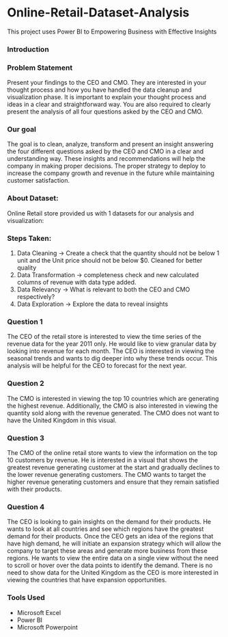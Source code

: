 # Online-Retail-Dataset-Analysis
This project uses Power BI to Empowering Business with Effective Insights
### Introduction
### Problem Statement
Present your findings to the CEO and CMO. They are interested in your thought process and how you have handled the data cleanup and visualization phase. It is important to explain your thought process and ideas in a clear and straightforward way. You are also required to clearly present the analysis of all four questions asked by the CEO and CMO. 
### Our goal
The goal is to clean, analyze, transform and present  an insight answering the four different questions asked by the CEO and CMO in a clear and understanding way. These insights and recommendations will help the company in making proper decisions. The proper strategy to deploy to increase the company growth and revenue in the future while maintaining customer satisfaction.
### About Dataset:
Online Retail store provided us with 1 datasets for our analysis and visualization:

### Steps Taken:
1. Data Cleaning → Create a check that the quantity should not be below 1 unit and the Unit price should not be below $0. Cleaned for better quality
2. Data Transformation → completeness check and new calculated columns of revenue with data type added.
3. Data Relevancy → What is relevant to both the CEO and CMO respectively?
4. Data Exploration → Explore the data to reveal insights

### Question 1
The CEO of the retail store is interested to view the time series of the revenue data for the year 2011 only. He would like to view granular data by looking into revenue for each month. The CEO is interested in viewing the seasonal trends and wants to dig deeper into why these trends occur. This analysis will be helpful for the CEO to forecast for the next year.
### Question 2
The CMO is interested in viewing the top 10 countries which are generating the highest revenue. Additionally, the CMO is also interested in viewing the quantity sold along with the revenue generated. The CMO does not want to have the United Kingdom in this visual.
### Question 3
The CMO of the online retail store wants to view the information on the top 10 customers by revenue. He is interested in a visual that shows the greatest revenue generating customer at the start and gradually declines to the lower revenue generating customers. The CMO wants to target the higher revenue generating customers and ensure that they remain satisfied with their products.
### Question 4
The CEO is looking to gain insights on the demand for their products. He wants to look at all countries and see which regions have the greatest demand for their products. Once the CEO gets an idea of the regions that have high demand, he will initiate an expansion strategy which will allow the company to target these areas and generate more business from these regions. He wants to view the entire data on a single view without the need to scroll or hover over the data points to identify the demand. There is no need to show data for the United Kingdom as the CEO is more interested in viewing the countries that have expansion opportunities.
### Tools Used
- Microsoft Excel
- Power BI
- Microsoft Powerpoint
